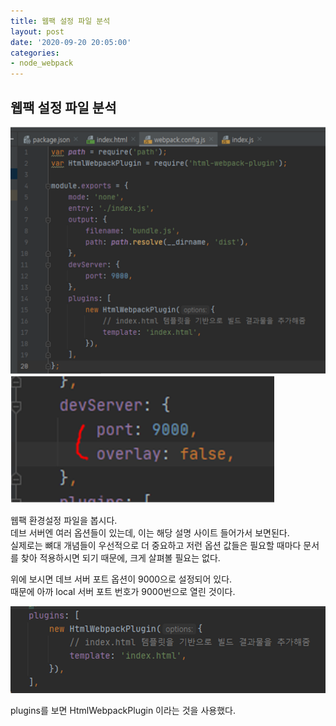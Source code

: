 ```yaml
---
title: 웹팩 설정 파일 분석
layout: post
date: '2020-09-20 20:05:00'
categories:
- node_webpack
---
```


## 웹팩 설정 파일 분석

![](/static/img/node/webpack/image95.png)  
![](/static/img/node/webpack/image96.png)  

웹팩 환경설정 파일을 봅시다.  
데브 서버엔 여러 옵션들이 있는데, 이는 해당 설명 사이트 들어가서 보면된다.  
실제로는 뼈대 개념들이 우선적으로 더 중요하고 저런 옵션 값들은 필요할 때마다 문서를 찾아 적용하시면 되기 때문에, 크게 살펴볼 필요는 없다.

위에 보시면 데브 서버 포트 옵션이 9000으로 설정되어 있다.  
때문에 아까 local 서버 포트 번호가 9000번으로 열린 것이다.

![](/static/img/node/webpack/image97.png)  

plugins를 보면 HtmlWebpackPlugin 이라는 것을 사용했다.